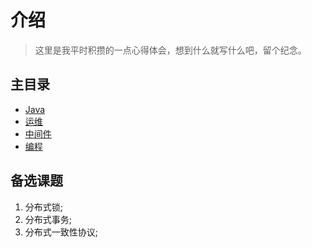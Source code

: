 # 介绍

> 这里是我平时积攒的一点心得体会，想到什么就写什么吧，留个纪念。

## 主目录

- [Java](./docs/java/README.md)
- [运维](./docs/operations/README.md)
- [中间件](./docs/middleware/README.md)
- [编程](./docs/coding/README.md)

## 备选课题

1. 分布式锁;
2. 分布式事务;
3. 分布式一致性协议;